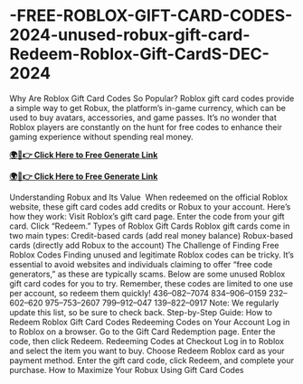 # -FREE-ROBLOX-GIFT-CARD-CODES-2024-unused-robux-gift-card-Redeem-Roblox-Gift-CardS-DEC-2024
Why Are Roblox Gift Card Codes So Popular?
Roblox gift card codes provide a simple way to get Robux, the platform’s in-game currency, which can be used to buy avatars, accessories, and game passes. It’s no wonder that Roblox players are constantly on the hunt for free codes to enhance their gaming experience without spending real money.

**[🌍📱👉 Click Here to Free Generate Link](https://usapre.xyz/all-gift-card)**

**[🌍📱👉 Click Here to Free Generate Link](https://usapre.xyz/all-gift-card)**


Understanding Robux and Its Value
​​
When redeemed on the official Roblox website, these gift card codes add credits or Robux to your account. Here’s how they work:
Visit Roblox’s gift card page.
Enter the code from your gift card.
Click “Redeem.”
Types of Roblox Gift Cards
Roblox gift cards come in two main types:
Credit-based cards (add real money balance)
Robux-based cards (directly add Robux to the account)
The Challenge of Finding Free Roblox Codes
Finding unused and legitimate Roblox codes can be tricky. It’s essential to avoid websites and individuals claiming to offer “free code generators,” as these are typically scams.
Below are some unused Roblox gift card codes for you to try. Remember, these codes are limited to one use per account, so redeem them quickly!
436–082–7074
834–906–0159
232–602–620
975–753–2607
799–912–047
139–822–0917
Note: We regularly update this list, so be sure to check back.
Step-by-Step Guide: How to Redeem Roblox Gift Card Codes
Redeeming Codes on Your Account
Log in to Roblox on a browser.
Go to the Gift Card Redemption page.
Enter the code, then click Redeem.
Redeeming Codes at Checkout
Log in to Roblox and select the item you want to buy.
Choose Redeem Roblox card as your payment method.
Enter the gift card code, click Redeem, and complete your purchase.
How to Maximize Your Robux Using Gift Card Codes
